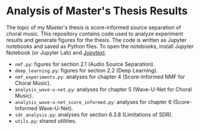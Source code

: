 # Analysis of Master's Thesis Results

The topic of my Master's thesis is score-informed source separation of choral music. This repository contains code used to analyze experiment results and generate figures for the thesis. The code is written as Jupyter notebooks and saved as Python files. To open the notebooks, install Jupyter Notebook (or Jupyter Lab) and [Jupytext](https://github.com/mwouts/jupytext).

* `nmf.py`: figures for section 2.1 (Audio Source Separation).
* `deep_learning.py`: figures for section 2.2 (Deep Learning).
* `nmf_experiments.py`: analyses for chapter 4 (Score-Informed NMF for Choral Music).
* `analysis_wave-u-net.py`: analyses for chapter 5 (Wave-U-Net for Choral Music).
* `analysis_wave-u-net_score_informed.py`: analyses for chapter 6 (Score-Informed Wave-U-Net).
* `sdr_analysis.py`: analyses for section 6.3.8 (Limitations of SDR).
* `utils.py`: shared utilities.